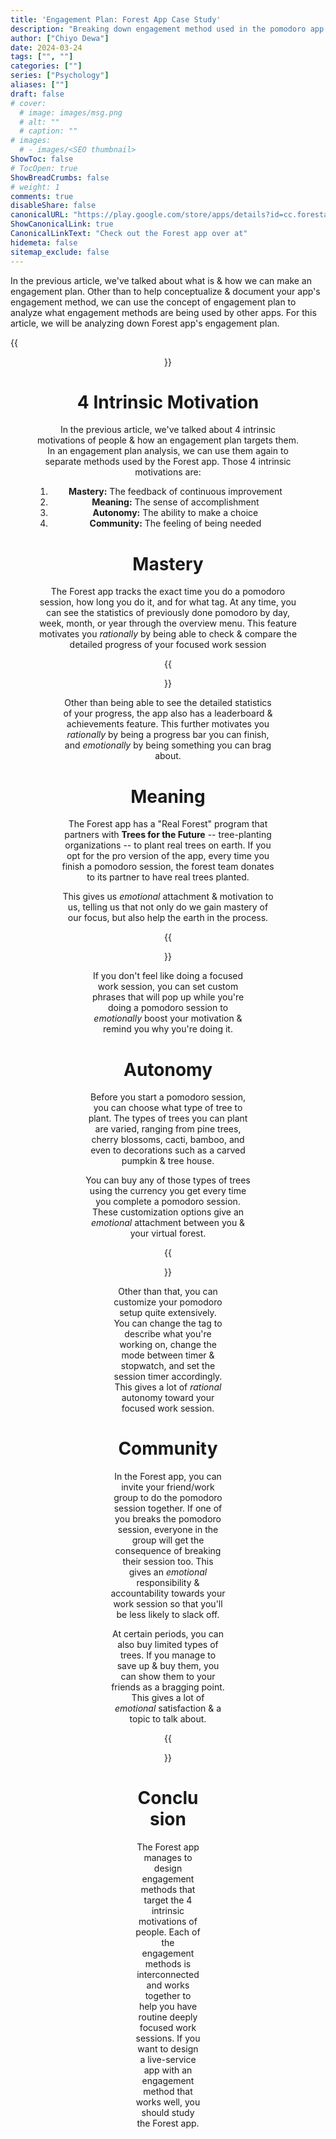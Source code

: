 ```yaml
---
title: 'Engagement Plan: Forest App Case Study'
description: "Breaking down engagement method used in the pomodoro app Forest"
author: ["Chiyo Dewa"]
date: 2024-03-24
tags: ["", ""]
categories: [""]
series: ["Psychology"]
aliases: [""]
draft: false
# cover:
  # image: images/msg.png
  # alt: ""
  # caption: ""
# images:
  # - images/<SEO thumbnail>
ShowToc: false
# TocOpen: true
ShowBreadCrumbs: false
# weight: 1
comments: true
disableShare: false
canonicalURL: "https://play.google.com/store/apps/details?id=cc.forestapp"
ShowCanonicalLink: true
CanonicalLinkText: "Check out the Forest app over at"
hidemeta: false
sitemap_exclude: false
---
```

In the previous article, we've talked about what is & how we can make an engagement plan. Other than to help conceptualize & document your app's engagement method, we can use the concept of engagement plan to analyze what engagement methods are being used by other apps. For this article, we will be analyzing down Forest app's engagement plan.

{{<figure width=560 height=350 alt="Forest App" attr="" align="center" src="https://chiyodewa74.github.io/posts/engagement-plan-2/forest-app.png">}}

# 4 Intrinsic Motivation

In the previous article, we've talked about 4 intrinsic motivations of people & how an engagement plan targets them. In an engagement plan analysis, we can use them again to separate methods used by the Forest app. Those 4 intrinsic motivations are:

  1. **Mastery:** The feedback of continuous improvement
  2. **Meaning:** The sense of accomplishment
  3. **Autonomy:** The ability to make a choice
  4. **Community:** The feeling of being needed

# Mastery

The Forest app tracks the exact time you do a pomodoro session, how long you do it, and for what tag. At any time, you can see the statistics of previously done pomodoro by day, week, month, or year through the overview menu. This feature motivates you *rationally* by being able to check & compare the detailed progress of your focused work session

{{<figure width=375 height=416 alt="Forest app overview menu" attr="Forest app overview menu" align="center" src="https://chiyodewa74.github.io/posts/engagement-plan-2/overview.png">}}

Other than being able to see the detailed statistics of your progress, the app also has a leaderboard & achievements feature. This further motivates you *rationally* by being a progress bar you can finish, and *emotionally* by being something you can brag about.

# Meaning

The Forest app has a "Real Forest" program that partners with **Trees for the Future** -- tree-planting organizations -- to plant real trees on earth. If you opt for the pro version of the app, every time you finish a pomodoro session, the forest team donates to its partner to have real trees planted.

This gives us *emotional* attachment & motivation to us, telling us that not only do we gain mastery of our focus, but also help the earth in the process.

{{<figure width=292 height=512 alt="Real Forest program" attr="" align="center" src="https://chiyodewa74.github.io/posts/engagement-plan-2/real-forest.jpg">}}

If you don't feel like doing a focused work session, you can set custom phrases that will pop up while you're doing a pomodoro session to *emotionally* boost your motivation & remind you why you're doing it.

# Autonomy

Before you start a pomodoro session, you can choose what type of tree to plant. The types of trees you can plant are varied, ranging from pine trees, cherry blossoms, cacti, bamboo, and even to decorations such as a carved pumpkin & tree house.

You can buy any of those types of trees using the currency you get every time you complete a pomodoro session. These customization options give an *emotional* attachment between you & your virtual forest.

{{<figure width=262 height=512 alt="Forest store feature" attr="Forest's store" align="center" src="https://chiyodewa74.github.io/posts/engagement-plan-2/store.jpg">}}

Other than that, you can customize your pomodoro setup quite extensively. You can change the tag to describe what you're working on, change the mode between timer & stopwatch, and set the session timer accordingly. This gives a lot of *rational* autonomy toward your focused work session.

# Community

In the Forest app, you can invite your friend/work group to do the pomodoro session together. If one of you breaks the pomodoro session, everyone in the group will get the consequence of breaking their session too. This gives an *emotional* responsibility & accountability towards your work session so that you'll be less likely to slack off.

At certain periods, you can also buy limited types of trees. If you manage to save up & buy them, you can show them to your friends as a bragging point. This gives a lot of *emotional* satisfaction & a topic to talk about.

{{<figure width=262 height=512 alt="Exclusive time-limited trees" attr="Exclusive time-limited trees" align="center" src="https://chiyodewa74.github.io/posts/engagement-plan-2/exclusive-tree.jpg">}}

# Conclusion

The Forest app manages to design engagement methods that target the 4 intrinsic motivations of people. Each of the engagement methods is interconnected and works together to help you have routine deeply focused work sessions. If you want to design a live-service app with an engagement method that works well, you should study the Forest app.